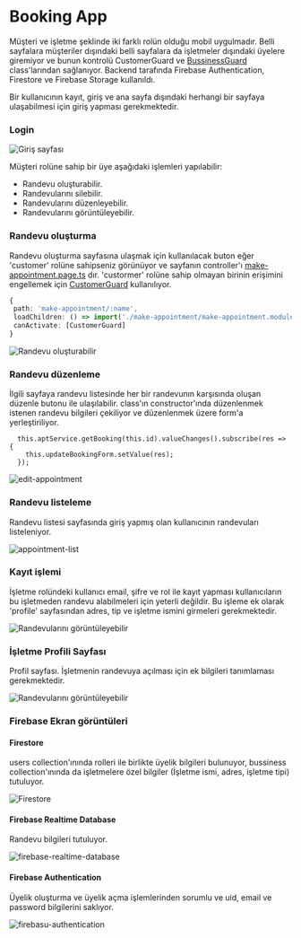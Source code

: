 Booking App
============

Müşteri ve işletme şeklinde iki farklı rolün olduğu mobil uygulmadır. Belli sayfalara müşteriler dışındaki belli sayfalara da işletmeler dışındaki üyelere giremiyor ve bunun kontrolü CustomerGuard ve [BussinessGuard](https://github.com/celilkurt/booking-app/blob/main/src/app/route-guard/bussiness.guard.ts) class'larından sağlanıyor. Backend tarafında Firebase Authentication, Firestore ve Firebase Storage kullanıldı.

Bir kullanıcının kayıt, giriş ve ana sayfa dışındaki herhangi bir sayfaya ulaşabilmesi için giriş yapması gerekmektedir.

### Login

![Giriş sayfası](https://github.com/celilkurt/booking-app/blob/main/image/login.png?raw=true)



Müşteri rolüne sahip bir üye aşağıdaki işlemleri yapılabilir:
  * Randevu oluşturabilir.
  * Randevularını silebilir.
  * Randevularını düzenleyebilir.
  * Randevularını görüntüleyebilir.
  
  ### Randevu oluşturma 
  Randevu oluşturma sayfasına ulaşmak için kullanılacak buton eğer 'customer' rolüne sahipseniz görünüyor ve sayfanın controller'ı [make-appointment.page.ts](https://github.com/celilkurt/booking-app/blob/main/src/app/make-appointment/make-appointment.page.ts) dır. 'custormer' rolüne sahip olmayan birinin erişimini engellemek için [CustomerGuard](https://github.com/celilkurt/booking-app/blob/main/src/app/route-guard/customer.guard.ts) kullanılıyor.
  
   ```typescript
   {
    path: 'make-appointment/:name',
    loadChildren: () => import('./make-appointment/make-appointment.module').then( m => m.MakeAppointmentPageModule),
    canActivate: [CustomerGuard]
  }
   ```


  ![Randevu oluşturabilir](https://github.com/celilkurt/booking-app/blob/main/image/make-appointment.png?raw=true)
  
  
  
  
  
  
 ### Randevu düzenleme
 İlgili sayfaya randevu listesinde her bir randevunın karşısında oluşan düzenle butonu ile ulaşılabilir. class'ın constructor'ında düzenlenmek istenen randevu bilgileri çekiliyor ve düzenlenmek üzere form'a yerleştiriliyor.
  
  ```
    this.aptService.getBooking(this.id).valueChanges().subscribe(res => {
      this.updateBookingForm.setValue(res);
    });
  ```
  
 
  
  ![edit-appointment](https://github.com/celilkurt/booking-app/blob/main/image/edit-appointment.png?raw=true)
  
  
  
  

### Randevu listeleme
Randevu listesi sayfasında giriş yapmış olan kullanıcının randevuları listeleniyor.


![appointment-list](https://github.com/celilkurt/booking-app/blob/main/image/appointment-list.png?raw=true)




### Kayıt işlemi
İşletme rolündeki kullanıcı email, şifre ve rol ile kayıt yapması kullanıcıların bu işletmeden 
randevu alabilmeleri için yeterli değildir. Bu işleme ek olarak 'profile' sayfasından adres, tip 
ve işletme ismini girmeleri gerekmektedir. 

![Randevularını görüntüleyebilir](https://github.com/celilkurt/booking-app/blob/main/image/registration.png?raw=true)


### İşletme Profili Sayfası

Profil sayfası. İşletmenin randevuya açılması için ek bilgileri tanımlaması gerekmektedir.

![Randevularını görüntüleyebilir](https://github.com/celilkurt/booking-app/blob/main/image/bussiness-profile.png?raw=true)






### Firebase Ekran görüntüleri

#### Firestore
users collection'ınında rolleri ile birlikte üyelik bilgileri bulunuyor, bussiness collection'ınında da işletmelere özel bilgiler (İşletme ismi, adres, işletme tipi) tutuluyor.

![Firestore](https://github.com/celilkurt/booking-app/blob/main/image/firestore.png?raw=true)





#### Firebase Realtime Database
Randevu bilgileri tutuluyor.

![firebase-realtime-database](https://github.com/celilkurt/booking-app/blob/main/image/fire-real-db.png?raw=true)




#### Firebase Authentication
Üyelik oluşturma ve üyelik açma işlemlerinden sorumlu ve uid, email ve password bilgilerini saklıyor.

![firebasu-authentication](https://github.com/celilkurt/booking-app/blob/main/image/fire-auth.png?raw=true)
